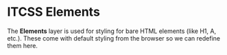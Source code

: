 # ITCSS Elements

The **Elements** layer is used for styling for bare HTML elements (like H1, A, etc.). These come with default styling from the browser so we can redefine them here.
